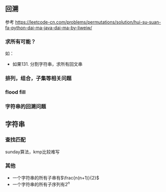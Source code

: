 ## 回溯
参考 https://leetcode-cn.com/problems/permutations/solution/hui-su-suan-fa-python-dai-ma-java-dai-ma-by-liweiw/
### 求所有可能？
如：
- 如果131. 分割字符串，求所有回文串
### 排列，组合，子集等相关问题
### flood fill
### 字符串的回溯问题

## 字符串
### 查找匹配
sunday算法，kmp比较难写
### 其他
- 一个字符串的所有子串有$\frac{n(n+1)}{2}$
- 一个字符串的所有子序列有$2^n$
